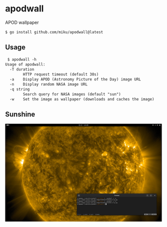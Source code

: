 # apodwall
APOD wallpaper

```
$ go install github.com/miku/apodwall@latest
```

## Usage

```
 $ apodwall -h
Usage of apodwall:
  -T duration
        HTTP request timeout (default 30s)
  -a    Display APOD (Astronomy Picture of the Day) image URL
  -n    Display random NASA image URL
  -q string
        Search query for NASA images (default "sun")
  -w    Set the image as wallpaper (downloads and caches the image)
```

## Sunshine

![](static/apodwall-s.png)


